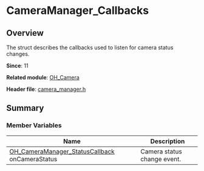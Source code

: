 # CameraManager_Callbacks
<!--Kit: Camera Kit-->
<!--Subsystem: Multimedia-->
<!--Owner: @qano-->
<!--Designer: @leo_ysl-->
<!--Tester: @xchaosioda-->
<!--Adviser: @w_Machine_cc-->

## Overview

The struct describes the callbacks used to listen for camera status changes.

**Since**: 11

**Related module**: [OH_Camera](capi-oh-camera.md)

**Header file**: [camera_manager.h](capi-camera-manager-h.md)

## Summary

### Member Variables

| Name| Description|
| -- | -- |
| [OH_CameraManager_StatusCallback](capi-camera-manager-h.md#oh_cameramanager_statuscallback) onCameraStatus | Camera status change event.|
